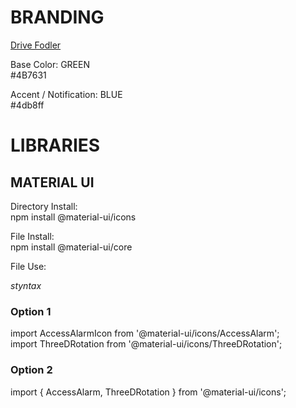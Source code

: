# BRANDING 

[Drive Fodler](https://docs.google.com/presentation/d/1nqmdIAJWrMa4ClvjJ5e1RC965e17ouIS-4awBdatmGQ/edit)

Base Color: GREEN\
#4B7631

Accent / Notification: BLUE\
#4db8ff

# LIBRARIES
## MATERIAL UI
Directory Install: \
npm install @material-ui/icons

File Install:\
npm install @material-ui/core

File Use:

*styntax*
### Option 1
import AccessAlarmIcon from '@material-ui/icons/AccessAlarm';\
import ThreeDRotation from '@material-ui/icons/ThreeDRotation';

### Option 2
import { AccessAlarm, ThreeDRotation } from '@material-ui/icons';




